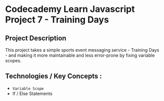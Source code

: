 # Codecademy Learn Javascript Project 7 - Training Days

## Project Description

This project takes a simple sports event messaging service - Training Days - and making it more maintainable and less error-prone by fixing variable scopes.
   
## Technologies / Key Concepts :
- `Variable Scope`
- If / Else Statements

